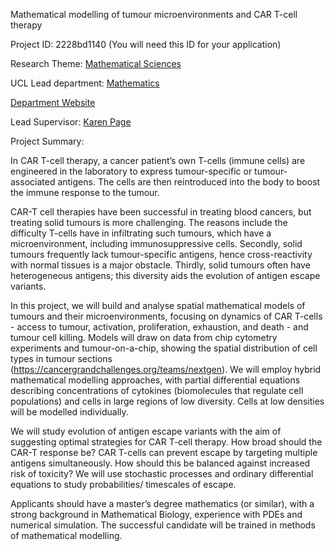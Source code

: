 Mathematical modelling of tumour microenvironments and CAR T-cell therapy

Project ID: 2228bd1140
(You will need this ID for your application)

Research Theme: [Mathematical Sciences](../themes/mathematical-sciences.md)

UCL Lead department: [Mathematics](../departments/mathematics.md)

[Department Website](https://www.ucl.ac.uk/maths)

Lead Supervisor: [Karen Page](https://iris.ucl.ac.uk/iris/browse/profile?upi=KMPAG75)

Project Summary:

In CAR T-cell therapy, a cancer patient’s own T-cells (immune cells) are engineered in the laboratory to express tumour-specific or tumour-associated antigens. The cells are then reintroduced into the body to boost the immune response to the tumour. 
 
 CAR-T cell therapies have been successful in treating blood cancers, but treating solid tumours is more challenging. The reasons include the difficulty T-cells have in infiltrating such tumours, which have a microenvironment, including immunosuppressive cells. Secondly, solid tumours frequently lack tumour-specific antigens, hence cross-reactivity with normal tissues is a major obstacle. Thirdly, solid tumours often have heterogeneous antigens; this diversity aids the evolution of antigen escape variants. 
 
 In this project, we will build and analyse spatial mathematical models of tumours and their microenvironments, focusing on dynamics of CAR T-cells - access to tumour, activation, proliferation, exhaustion, and death - and tumour cell killing. Models will draw on data from chip cytometry experiments and tumour-on-a-chip, showing the spatial distribution of cell types in tumour sections (https://cancergrandchallenges.org/teams/nextgen). We will employ hybrid mathematical modelling approaches, with partial differential equations describing concentrations of cytokines (biomolecules that regulate cell populations) and cells in large regions of low diversity. Cells at low densities will be modelled individually. 
 
 We will study evolution of antigen escape variants with the aim of suggesting optimal strategies for CAR T-cell therapy. How broad should the CAR-T response be? CAR T-cells can prevent escape by targeting multiple antigens simultaneously. How should this be balanced against increased risk of toxicity? We will use stochastic processes and ordinary differential equations to study probabilities/ timescales of escape. 
 
 Applicants should have a master’s degree mathematics (or similar), with a strong background in Mathematical Biology, experience with PDEs and numerical simulation. The successful candidate will be trained in methods of mathematical modelling.